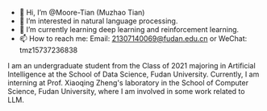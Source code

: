 - 👋 Hi, I’m @Moore-Tian (Muzhao Tian)
- 👀 I’m interested in natural language processing.
- 🌱 I’m currently learning deep learning and reinforcement learning.
- 📫 How to reach me: Email: 21307140069@fudan.edu.cn or WeChat: tmz15737236838

I am an undergraduate student from the Class of 2021 majoring in Artificial Intelligence at the School of Data Science, Fudan University. Currently, I am interning at Prof. Xiaoqing Zheng's laboratory in the School of Computer Science, Fudan University, where I am involved in some work related to LLM.

